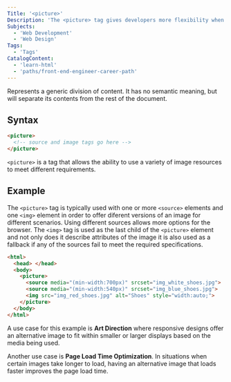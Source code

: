 ```yaml
---
Title: '<picture>'
Description: 'The <picture> tag gives developers more flexibility when specifying image resources.'
Subjects:
  - 'Web Development'
  - 'Web Design'
Tags:
  - 'Tags'
CatalogContent:
  - 'learn-html'
  - 'paths/front-end-engineer-career-path'
---
```


Represents a generic division of content. It has no semantic meaning, but will separate its contents from the rest of the document.

## Syntax

```html
<picture>
  <!-- source and image tags go here -->
</picture>
```

`<picture>` is a tag that allows the ability to use a variety of image resources to meet different requirements.

## Example

The `<picture>` tag is typically used with one or more `<source>` elements and one `<img>` element in order to offer diferent versions of an image for different scenarios.
Using different sources allows more options for the browser. The `<img>` tag is used as the last child of the `<picture>` element and not only does it describe attributes of the image
it is also used as a fallback if any of the sources fail to meet the required specifications.

```html
<html>
  <head> </head>
  <body>
    <picture>
      <source media="(min-width:700px)" srcset="img_white_shoes.jpg">
      <source media="(min-width:540px)" srcset="img_blue_shoes.jpg">
      <img src="img_red_shoes.jpg" alt="Shoes" style="width:auto;">
    </picture>
  </body>
</html>
```

A use case for this example is **Art Direction** where responsive designs offer an alternative image to fit within smaller or larger displays based on the media being used.
  
Another use case is **Page Load Time Optimization**. In situations when certain images take longer to load, having an alternative image that loads faster improves the page load time.
